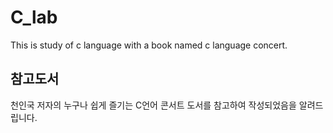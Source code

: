 # C_lab
This is study of c language with a book named c language concert.

## 참고도서
천인국 저자의 누구나 쉽게 즐기는 C언어 콘서트 도서를 참고하여 작성되었음을 알려드립니다.
